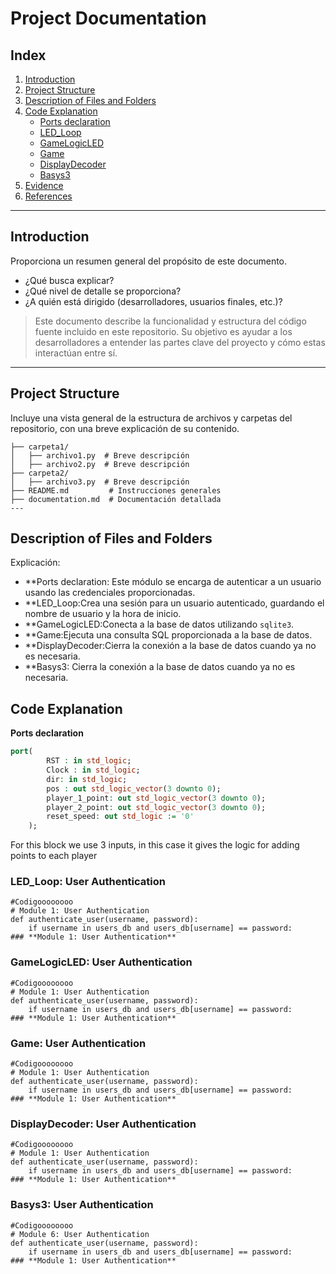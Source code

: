 # **Project Documentation**  

## **Index**  
1. [Introduction](#introduction)  
2. [Project Structure](#project-structure)  
3. [Description of Files and Folders](#description-of-files-and-folders)  
4. [Code Explanation](#code-explanation)  
   - [Ports declaration](#Ports-declaration)  
   - [LED_Loop](#LED_Loop)
   - [GameLogicLED](#GameLogicLED)
   - [Game](#Game)
   - [DisplayDecoder](#DisplayDecoder)
   - [Basys3](#Basys3)
5. [Evidence](#evidence)  
6. [References](#references)
---

## **Introduction**  
Proporciona un resumen general del propósito de este documento.  
- ¿Qué busca explicar?  
- ¿Qué nivel de detalle se proporciona?  
- ¿A quién está dirigido (desarrolladores, usuarios finales, etc.)?  

> Este documento describe la funcionalidad y estructura del código fuente incluido en este repositorio. Su objetivo es ayudar a los desarrolladores a entender las partes clave del proyecto y cómo estas interactúan entre sí.  

---

## **Project Structure**  
Incluye una vista general de la estructura de archivos y carpetas del repositorio, con una breve explicación de su contenido.  

```plaintext
├── carpeta1/  
│   ├── archivo1.py  # Breve descripción  
│   ├── archivo2.py  # Breve descripción  
├── carpeta2/  
│   ├── archivo3.py  # Breve descripción  
├── README.md         # Instrucciones generales  
├── documentation.md  # Documentación detallada  
---
```
## **Description of Files and Folders**  
Explicación:
- **Ports declaration: Este módulo se encarga de autenticar a un usuario usando las credenciales proporcionadas.
- **LED_Loop:Crea una sesión para un usuario autenticado, guardando el nombre de usuario y la hora de inicio.
- **GameLogicLED:Conecta a la base de datos utilizando `sqlite3`.
- **Game:Ejecuta una consulta SQL proporcionada a la base de datos.
- **DisplayDecoder:Cierra la conexión a la base de datos cuando ya no es necesaria.
- **Basys3: Cierra la conexión a la base de datos cuando ya no es necesaria.

## **Code Explanation**  
**Ports declaration**
```vhdl
port(
        RST : in std_logic;
        Clock : in std_logic;
        dir: in std_logic;
        pos : out std_logic_vector(3 downto 0);
        player_1_point: out std_logic_vector(3 downto 0);
        player_2_point: out std_logic_vector(3 downto 0);
        reset_speed: out std_logic := '0'
    );
```
For this block we use 3 inputs, in this case it gives the logic for adding points to each player
### **LED_Loop: User Authentication**  
```plaintext
#Codigoooooooo 
# Module 1: User Authentication
def authenticate_user(username, password):
    if username in users_db and users_db[username] == password:
### **Module 1: User Authentication**  
```
### **GameLogicLED: User Authentication**  
```plaintext
#Codigoooooooo 
# Module 1: User Authentication
def authenticate_user(username, password):
    if username in users_db and users_db[username] == password:
### **Module 1: User Authentication**  
```
### **Game: User Authentication**  
```plaintext
#Codigoooooooo 
# Module 1: User Authentication
def authenticate_user(username, password):
    if username in users_db and users_db[username] == password:
### **Module 1: User Authentication**  
```
### **DisplayDecoder: User Authentication**  
```plaintext
#Codigoooooooo 
# Module 1: User Authentication
def authenticate_user(username, password):
    if username in users_db and users_db[username] == password:
### **Module 1: User Authentication**  
```
### **Basys3: User Authentication**  
```plaintext
#Codigoooooooo 
# Module 6: User Authentication
def authenticate_user(username, password):
    if username in users_db and users_db[username] == password:
### **Module 1: User Authentication**  
```

